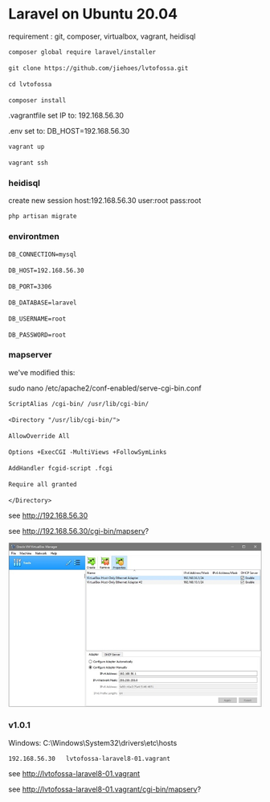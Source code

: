 # Laravel on Ubuntu 20.04

requirement : git, composer, virtualbox, vagrant, heidisql

    composer global require laravel/installer

    git clone https://github.com/jiehoes/lvtofossa.git

    cd lvtofossa

    composer install

.vagrantfile set IP to: 192.168.56.30

.env set to: DB_HOST=192.168.56.30

    vagrant up

    vagrant ssh

### heidisql

create new session host:192.168.56.30 user:root pass:root

    php artisan migrate

### environtmen

    DB_CONNECTION=mysql

    DB_HOST=192.168.56.30

    DB_PORT=3306

    DB_DATABASE=laravel

    DB_USERNAME=root
    
    DB_PASSWORD=root

### mapserver

we've modified this:

sudo nano /etc/apache2/conf-enabled/serve-cgi-bin.conf

    ScriptAlias /cgi-bin/ /usr/lib/cgi-bin/

    <Directory "/usr/lib/cgi-bin/">

    AllowOverride All

    Options +ExecCGI -MultiViews +FollowSymLinks

    AddHandler fcgid-script .fcgi

    Require all granted

    </Directory>

see http://192.168.56.30

see http://192.168.56.30/cgi-bin/mapserv?

![Virtualbox](network.png)


### v1.0.1

Windows: C:\Windows\System32\drivers\etc\hosts

    192.168.56.30   lvtofossa-laravel8-01.vagrant

see http://lvtofossa-laravel8-01.vagrant

see http://lvtofossa-laravel8-01.vagrant/cgi-bin/mapserv?

